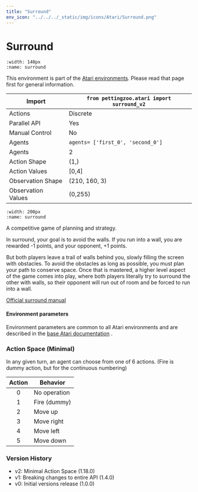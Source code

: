 ```yaml
---
title: "Surround"
env_icon: "../../../_static/img/icons/Atari/Surround.png"
---
```


# Surround

```{figure} atari_surround.gif 
:width: 140px
:name: surround
```

This environment is part of the <a href='..'>Atari environments</a>. Please read that page first for general information.

| Import               | `from pettingzoo.atari import surround_v2` |
|----------------------|--------------------------------------------|
| Actions              | Discrete                                   |
| Parallel API         | Yes                                        |
| Manual Control       | No                                         |
| Agents               | `agents= ['first_0', 'second_0']`          |
| Agents               | 2                                          |
| Action Shape         | (1,)                                       |
| Action Values        | [0,4]                                      |
| Observation Shape    | (210, 160, 3)                              |
| Observation Values   | (0,255)                                    |

```{figure} ../../_static/img/aec/atari_surround_aec.svg
:width: 200px
:name: surround
```

A competitive game of planning and strategy.

In surround, your goal is to avoid the walls. If you run into a wall, you are rewarded -1 points, and your opponent, +1 points.

But both players leave a trail of walls behind you, slowly filling the screen with obstacles. To avoid the obstacles as long as possible, you must plan your path to conserve space. Once that is mastered, a higher level aspect of the game comes into play, where both players literally try to surround the other with walls, so their opponent will run out of room and be forced to run into a wall.

[Official surround manual](https://atariage.com/manual_html_page.php?SoftwareLabelID=943)

#### Environment parameters

Environment parameters are common to all Atari environments and are described in the [base Atari documentation](../atari) .

### Action Space (Minimal)

In any given turn, an agent can choose from one of 6 actions. (Fire is dummy action, but for the continuous numbering)

| Action    | Behavior  |
|:---------:|-----------|
| 0         | No operation |
| 1         | Fire (dummy) |
| 2         | Move up |
| 3         | Move right |
| 4         | Move left |
| 5         | Move down |

### Version History

* v2: Minimal Action Space (1.18.0)
* v1: Breaking changes to entire API (1.4.0)
* v0: Initial versions release (1.0.0)

